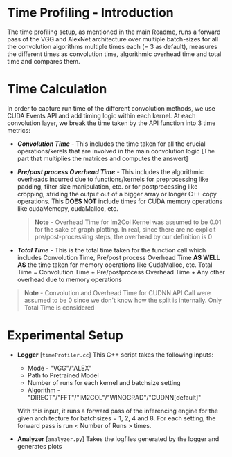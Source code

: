 # Time Profiling - Introduction
The time profiling setup, as mentioned in the main Readme, runs a forward pass of the VGG and AlexNet architecture over multiple batch-sizes for all the convolution algorithms multiple times each (= 3 as default), measures the different times as convolution time, algorithmic overhead time and total time and compares them.

# Time Calculation
In order to capture run time of the different convolution methods, we use CUDA Events API and add timing logic within each kernel. At each convolution layer, we break the time taken by the API function into 3 time metrics:
* ***Convolution Time*** - This includes the time taken for all the crucial operations/kerels that are involved in the main convolution logic [The part that multiplies the matrices and computes the answert]
* ***Pre/post process Overhead Time*** - This includes the algorithmic overheads incurred due to functions/kernels for preprocessing like padding, filter size manipulation, etc. or for postprocessing like cropping, striding the output out of a bigger array or longer C++ copy operations. This **DOES NOT** include times for CUDA memory operations like cudaMemcpy, cudaMalloc, etc. 
	

	> **Note** - Overhead Time for Im2Col Kernel was assumed to be 0.01 for the sake of graph plotting. In real, since there are no explicit pre/post-processing steps, the overhead by our definition is 0 


* ***Total Time*** - This is the total time taken for the function call which includes Convolution Time, Pre/post process Overhead Time **AS WELL AS** the time taken for memory operations like CudaMalloc, etc.
Total Time = Convolution Time + Pre/postprocess Overhead Time +  Any other overhead due to memory operations

> **Note** - Convolution and Overhead Time for CUDNN API Call were assumed to be 0 since we don't know how the split is internally. Only Total Time is considered

# Experimental Setup
* **Logger** [`timeProfiler.cc`] 
	This C++ script takes the following inputs:
	* Mode - "VGG"/"ALEX"
	* Path to Pretrained Model
	* Number of  runs for each kernel and batchsize setting
	* Algorithm - "DIRECT"/"FFT"/"IM2COL"/"WINOGRAD"/"CUDNN[default]"

	With this input, it runs a forward pass of the inferencing engine for the given architecture for batchsizes = 1, 2, 4 and 8. For each setting, the forward pass is run < Number of Runs > times.
	 
* **Analyzer** [`analyzer.py`]
	Takes the logfiles generated by the logger and generates plots
